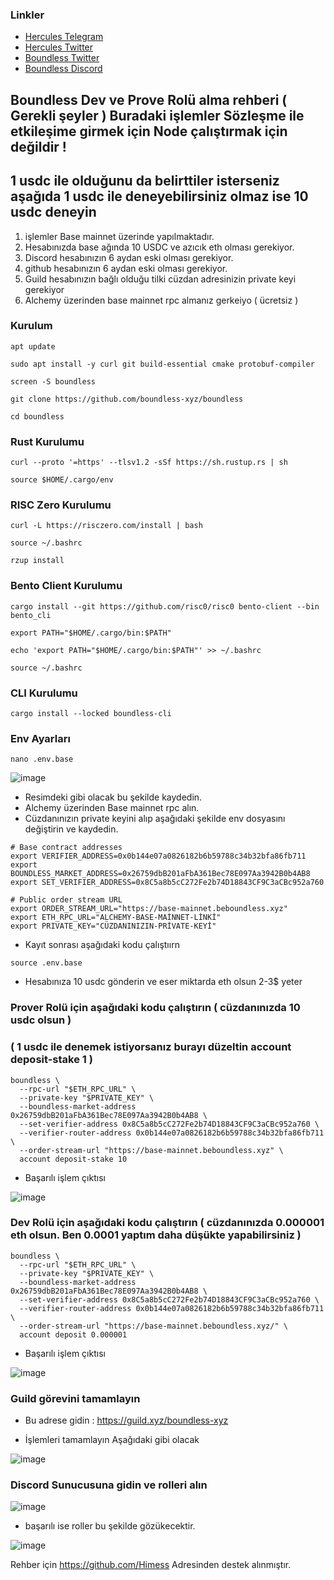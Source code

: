 
### Linkler
 * [Hercules Telegram](https://t.me/HerculesNodeTG)
 * [Hercules Twitter](https://twitter.com/Herculesnode)
 * [Boundless Twitter](https://twitter.com/boundless_xyz)
 * [Boundless Discord](https://discord.gg/nqRgP9VJEu)


## Boundless Dev ve Prove Rolü alma rehberi ( Gerekli şeyler ) Buradaki işlemler Sözleşme ile etkileşime girmek için Node çalıştırmak için değildir !

## 1 usdc ile olduğunu da belirttiler isterseniz aşağıda 1 usdc ile deneyebilirsiniz olmaz ise 10 usdc deneyin

  1. işlemler Base mainnet üzerinde yapılmaktadır.
  2. Hesabınızda base ağında 10 USDC ve azıcık eth olması gerekiyor. 
  3. Discord hesabınızın 6 aydan eski olması gerekiyor.
  4. github hesabınızın 6 aydan eski olması gerekiyor.
  5. Guild hesabınızın bağlı olduğu tilki cüzdan adresinizin private keyi gerekiyor
  6. Alchemy üzerinden base mainnet rpc almanız gerkeiyo ( ücretsiz )




### Kurulum

```
apt update
```

```
sudo apt install -y curl git build-essential cmake protobuf-compiler
```

```
screen -S boundless
```

```
git clone https://github.com/boundless-xyz/boundless
```
```
cd boundless
```

### Rust Kurulumu
```
curl --proto '=https' --tlsv1.2 -sSf https://sh.rustup.rs | sh
```
```
source $HOME/.cargo/env
```

### RISC Zero Kurulumu
```
curl -L https://risczero.com/install | bash
```
```
source ~/.bashrc
```
```
rzup install
```

### Bento Client Kurulumu
```
cargo install --git https://github.com/risc0/risc0 bento-client --bin bento_cli
```
```
export PATH="$HOME/.cargo/bin:$PATH"
```
```
echo 'export PATH="$HOME/.cargo/bin:$PATH"' >> ~/.bashrc
```
```
source ~/.bashrc
```

### CLI Kurulumu

```
cargo install --locked boundless-cli
```

### Env Ayarları
```
nano .env.base
```
![image](https://github.com/user-attachments/assets/3b9da608-6f74-4c1f-8715-33300be91072)

- Resimdeki gibi olacak bu şekilde kaydedin.
- Alchemy üzerinden Base mainnet rpc alın.
- Cüzdanınızın private keyini alıp aşağıdaki şekilde env dosyasını değiştirin ve kaydedin.

```
# Base contract addresses
export VERIFIER_ADDRESS=0x0b144e07a0826182b6b59788c34b32bfa86fb711
export BOUNDLESS_MARKET_ADDRESS=0x26759dbB201aFbA361Bec78E097Aa3942B0b4AB8
export SET_VERIFIER_ADDRESS=0x8C5a8b5cC272Fe2b74D18843CF9C3aCBc952a760

# Public order stream URL
export ORDER_STREAM_URL="https://base-mainnet.beboundless.xyz"
export ETH_RPC_URL="ALCHEMY-BASE-MAİNNET-LİNKİ"
export PRIVATE_KEY="CÜZDANINIZIN-PRİVATE-KEYİ"

```

- Kayıt sonrası aşağıdaki kodu çalıştıırn

```
source .env.base
```

- Hesabınıza 10 usdc gönderin ve eser miktarda eth olsun 2-3$ yeter

### Prover Rolü için aşağıdaki kodu çalıştırın  ( cüzdanınızda 10 usdc olsun ) 
### ( 1 usdc ile denemek istiyorsanız burayı düzeltin account deposit-stake 1 )

```
boundless \
  --rpc-url "$ETH_RPC_URL" \
  --private-key "$PRIVATE_KEY" \
  --boundless-market-address 0x26759dbB201aFbA361Bec78E097Aa3942B0b4AB8 \
  --set-verifier-address 0x8C5a8b5cC272Fe2b74D18843CF9C3aCBc952a760 \
  --verifier-router-address 0x0b144e07a0826182b6b59788c34b32bfa86fb711 \
  --order-stream-url "https://base-mainnet.beboundless.xyz" \
  account deposit-stake 10

```

- Başarılı işlem çıktısı 

![image](https://github.com/user-attachments/assets/d331af43-f42c-493d-adf8-9c7e00138b12)




### Dev Rolü için aşağıdaki kodu çalıştırın ( cüzdanınızda 0.000001 eth olsun. Ben 0.0001 yaptım daha düşükte yapabilirsiniz )

```
boundless \
  --rpc-url "$ETH_RPC_URL" \
  --private-key "$PRIVATE_KEY" \
  --boundless-market-address 0x26759dbB201aFbA361Bec78E097Aa3942B0b4AB8 \
  --set-verifier-address 0x8C5a8b5cC272Fe2b74D18843CF9C3aCBc952a760 \
  --verifier-router-address 0x0b144e07a0826182b6b59788c34b32bfa86fb711 \
  --order-stream-url "https://base-mainnet.beboundless.xyz/" \
  account deposit 0.000001

```

- Başarılı işlem çıktısı 

![image](https://github.com/user-attachments/assets/62b2fb20-766f-4606-9c46-adaefffbfd1a)


### Guild görevini tamamlayın

- Bu adrese gidin : https://guild.xyz/boundless-xyz

- İşlemleri tamamlayın Aşağıdaki gibi olacak 

![image](https://github.com/user-attachments/assets/b47d8bf8-1e07-464d-a62d-6621b5574a37)


### Discord Sunucusuna gidin ve rolleri alın

![image](https://github.com/user-attachments/assets/1aa0c583-cb54-43a5-9137-064753492092)


- başarılı ise roller bu şekilde gözükecektir.

![image](https://github.com/user-attachments/assets/0d1b345b-0944-43be-8e1a-bb19f704f045)



Rehber için https://github.com/Himess Adresinden destek alınmıştır.  

